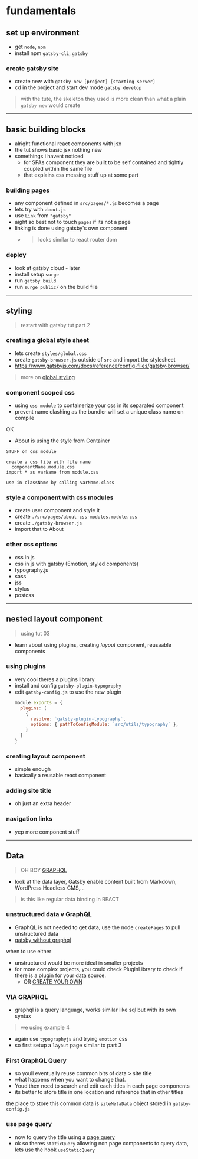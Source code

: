 # fundamentals

## set up environment

- get `node`, `npm`
- install npm `gatsby-cli`, `gatsby`

### create gatsby site

- create new with `gatsby new [project] [starting server]`
- cd in the project and start dev mode `gatsby develop`

> with the tute, the skeleton they used is more clean than what a plain 
> `gatsby new` would create

---

## basic building blocks

- alright functional react components with jsx
- the tut shows basic jsx nothing new
- somethings i havent noticed
  - for SPAs component they are built to be self contained and tightly coupled within the same file
  - that explains css messing stuff up at some part

### building pages

- any component defined in `src/pages/*.js` becomes a page
- lets try with `about.js`
- use `Link` from `"gatsby"`
- aight so best not to touch `pages` if its not a page
- linking is done using gatsby's own component
  - > looks similar to react router dom

### deploy

- look at gatsby cloud - later
- install setup `surge`
- run `gatsby build`
- run `surge public/` on the build file

--- 

## styling

> restart with gatsby tut part 2

### creating a global style sheet

- lets create `styles/global.css`
- create `gatsby-browser.js` outside of `src` and import the stylesheet
- https://www.gatsbyjs.com/docs/reference/config-files/gatsby-browser/

> more on [global styling](https://www.gatsbyjs.com/docs/how-to/styling/global-css/)

### component scoped css

- using `css module` to containerize your css in its separated component
- prevent name clashing as the bundler will set a unique class name on compile

OK 
- About is using the style from Container

```
STUFF on css module

create a css file with file name
  componentName.module.css
import * as varName from module.css

use in className by calling varName.class
```

### style a component with css modules

- create user component and style it
- create `./src/pages/about-css-modules.module.css`
- create `./gatsby-browser.js`
- import that to About


### other css options

- css in js
- css in js with gatsby (Emotion, styled components)
- typography.js
- sass
- jss
- stylus
- postcss

---

## nested layout component

> using tut 03

- learn about using plugins, creating *layout* component, reusaable components


### using plugins

- very cool theres a plugins library
- install and config `gatsby-plugin-typography`
- edit `gatsby-config.js` to use the new plugin
  ```js
  module.exports = {
    plugins: [
      {
        resolve: `gatsby-plugin-typography`,
        options: { pathToConfigModule: `src/utils/typography` },
      }
    ]
  }
  ```

### creating layout component

- simple enough
- basically a reusable react component

### adding site title

- oh just an extra header

### navigation links

- yep more component stuff

----

## Data 

> OH BOY [GRAPHQL](https://www.howtographql.com/)

- look at the data layer, Gatsby enable content built from Markdown, WordPress Headless CMS,...

> is this like regular data binding in REACT

### unstructured data v GraphQL

- GraphQL is not needed to get data, use the node `createPages` to pull unstructured data
- [gatsby without graphql](https://www.gatsbyjs.com/docs/how-to/querying-data/using-gatsby-without-graphql/)

when to use either

- unstructured would be more ideal in smaller projects
- for more complex projects, you could check PluginLibrary to check if there is a plugin for your data source.
  - OR [CREATE YOUR OWN](https://www.gatsbyjs.com/docs/creating-plugins/)

### VIA GRAPHQL

- graphql is a query language, works similar like sql but with its own syntax

> we using example 4

- again use `typographyjs` and trying `emotion` css
- so first setup a `layout` page similar to part 3


### First GraphQL Query

- so youll eventually reuse common bits of data > site title
- what happens when you want to change that.
- Youd then need to search and edit each titles in each page components
- its better to store title in one location and reference that in other titles

the place to store this common data is `siteMetaData` object stored in `gatsby-config.js`

### use page query

- now to query the title using a [page query](https://www.gatsbyjs.com/docs/how-to/querying-data/page-query/)
- ok so theres `staticQuery` allowing non page components to query data, lets use the hook `useStaticQuery`